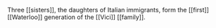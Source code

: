 Three [[sisters]], the daughters of Italian immigrants, form the [[first]] [[Waterloo]] generation of the [[Vici]] [[family]].  